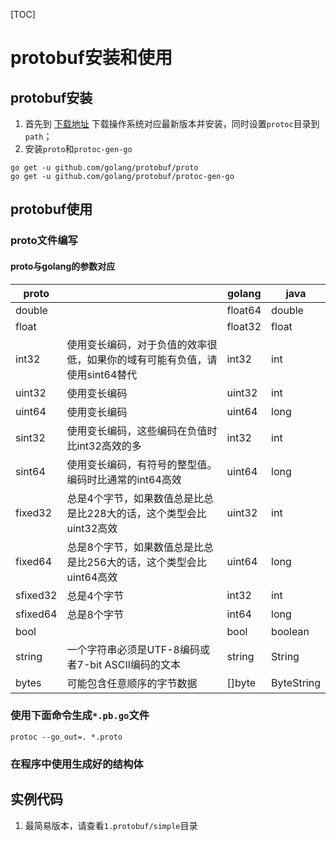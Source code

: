 [TOC]

# protobuf安装和使用

## protobuf安装

1. 首先到 [下载地址](https://github.com/google/protobuf/releases) 下载操作系统对应最新版本并安装，同时设置`protoc`目录到`path`；
2. 安装`proto`和`protoc-gen-go`
```
go get -u github.com/golang/protobuf/proto
go get -u github.com/golang/protobuf/protoc-gen-go
```

## protobuf使用

### proto文件编写


#### proto与golang的参数对应

|proto||golang|java|
|-|-|-|-|
|double||float64|double|
|float||float32|float|
|int32|使用变长编码，对于负值的效率很低，如果你的域有可能有负值，请使用sint64替代|int32|int|
|uint32|使用变长编码|uint32|int|
|uint64|使用变长编码|uint64|long|
|sint32|使用变长编码，这些编码在负值时比int32高效的多|int32|int|
|sint64|使用变长编码，有符号的整型值。编码时比通常的int64高效|uint64|long|
|fixed32|总是4个字节，如果数值总是比总是比228大的话，这个类型会比uint32高效|uint32|int|
|fixed64|总是8个字节，如果数值总是比总是比256大的话，这个类型会比uint64高效|uint64|long|
|sfixed32|总是4个字节|int32|int|
|sfixed64|总是8个字节|int64|long|
|bool||bool|boolean|
|string|一个字符串必须是UTF-8编码或者7-bit ASCII编码的文本|string|String|
|bytes|可能包含任意顺序的字节数据|[]byte|ByteString|


### 使用下面命令生成`*.pb.go`文件

```
protoc --go_out=. *.proto
```

### 在程序中使用生成好的结构体

## 实例代码

1. 最简易版本，请查看`1.protobuf/simple`目录

